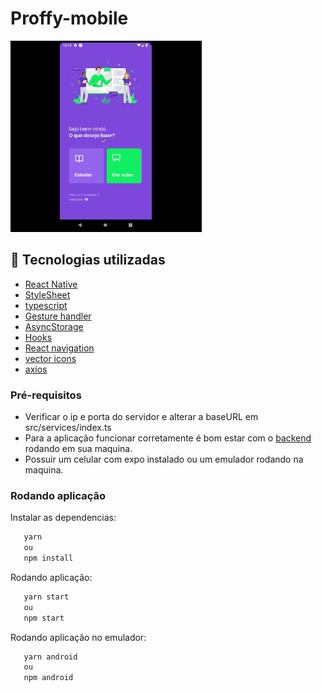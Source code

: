 # Proffy-mobile
<div>
 <img style="text-align: center;" src="proffymobiletest.gif" alt="demo"></img>
 </div>

## :rocket: Tecnologias utilizadas

- [React Native](https://reactnative.dev/)
- [StyleSheet](https://reactnative.dev/docs/stylesheet)
- [typescript](https://www.typescriptlang.org/)
- [Gesture handler](https://docs.swmansion.com/react-native-gesture-handler/docs/)
- [AsyncStorage](https://www.npmjs.com/package/@react-native-community/async-storage)
- [Hooks](https://pt-br.reactjs.org/docs/hooks-intro.html)
- [React navigation](https://reactnavigation.org/)
- [vector icons](https://icons.expo.fyi/)
- [axios](https://github.com/axios/axios)

### Pré-requisitos

- Verificar o ip e porta do servidor e alterar a baseURL em src/services/index.ts
- Para a aplicação funcionar corretamente é bom estar com o [backend](https://github.com/Luciano-Ferreira/Proffy-Node) rodando em sua maquina.
- Possuir um celular com expo instalado ou um emulador rodando na maquina.

### Rodando aplicação

Instalar as dependencias:
 ```bash
    yarn
    ou
    npm install
```

Rodando aplicação:
 ```bash
    yarn start
    ou
    npm start
```

Rodando aplicação no emulador:
 ```bash
    yarn android
    ou
    npm android
```
